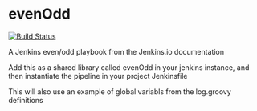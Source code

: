 # evenOdd
[![Build Status](http://111.111.1.155:8080/buildStatus/icon?job=libraries)](http://111.111.1.155:8080/job/libraries/)

A Jenkins even/odd playbook from the Jenkins.io documentation

Add this as a shared library called evenOdd in your jenkins
instance, and then instantiate the pipeline in your project Jenkinsfile

This will also use an example of global variabls from the log.groovy
definitions
